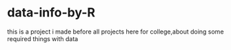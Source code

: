 # data-info-by-R
this is a project i made before all projects here for college,about doing some required things with data
